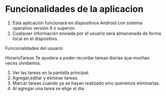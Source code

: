 # Funcionalidades de la aplicacion

1. Esta aplicación funcionará en dispositivos Android con sistema operativo versión 9 o superior.
2. Cualquier información enviada por el usuario será almacenada de forma local en el dispositivo.

Funcionalidades del usuario

HorarioTareas Te ayudara a poder recordar tareas diarias que muchas veces olvidamos.

1. Ver las tareas en la pantalla principal.
2. Agregar,editar y eliminar tareas.
3. Marcar tareas cuando ya se hayan realizado sino queremos eliminarlas.
4. Al agregar una tarea se elige el dia.

